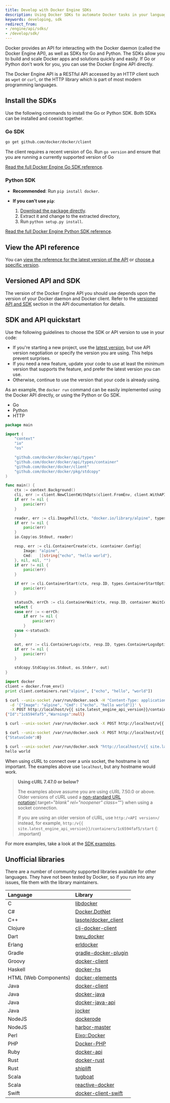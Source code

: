 ```yaml
---
title: Develop with Docker Engine SDKs
description: Using Docker SDKs to automate Docker tasks in your language of choice
keywords: developing, sdk
redirect_from:
- /engine/api/sdks/
- /develop/sdk/
---
```


Docker provides an API for interacting with the Docker daemon (called the Docker
Engine API), as well as SDKs for Go and Python. The SDKs allow you to build and
scale Docker apps and solutions quickly and easily. If Go or Python don't work
for you, you can use the Docker Engine API directly.

The Docker Engine API is a RESTful API accessed by an HTTP client such as `wget` or
`curl`, or the HTTP library which is part of most modern programming languages.

## Install the SDKs

Use the following commands to install the Go or Python SDK. Both SDKs can be
installed and coexist together.

### Go SDK

```bash
go get github.com/docker/docker/client
```

The client requires a recent version of Go. Run `go version` and ensure that you 
are running a currently supported version of Go


[Read the full Docker Engine Go SDK reference](https://godoc.org/github.com/docker/docker/client).

### Python SDK

- **Recommended**: Run `pip install docker`.

- **If you can't use `pip`**:

  1.  [Download the package directly](https://pypi.python.org/pypi/docker/).
  2.  Extract it and change to the extracted directory,
  3.  Run `python setup.py install`.

[Read the full Docker Engine Python SDK reference](https://docker-py.readthedocs.io/).

## View the API reference

You can
[view the reference for the latest version of the API](/engine/api/latest/)
or [choose a specific version](/engine/api/version-history/).

## Versioned API and SDK

The version of the Docker Engine API you should use depends upon the version of
your Docker daemon and Docker client. Refer to the [versioned API and SDK](/engine/api/#versioned-api-and-sdk)
section in the API documentation for details.

## SDK and API quickstart

Use the following guidelines to choose the SDK or API version to use in your
code:

- If you're starting a new project, use the [latest version](/engine/api/latest/),
  but use API version negotiation or specify the version you are using. This
  helps prevent surprises.
- If you need a new feature, update your code to use at least the minimum version
  that supports the feature, and prefer the latest version you can use.
- Otherwise, continue to use the version that your code is already using.

As an example, the `docker run` command can be easily implemented using the
Docker API directly, or using the Python or Go SDK.

<ul class="nav nav-tabs">
  <li class="active"><a data-toggle="tab" data-target="#go">Go</a></li>
  <li><a data-toggle="tab" data-target="#python">Python</a></li>
  <li><a data-toggle="tab" data-target="#curl">HTTP</a></li>
</ul>
<div class="tab-content">

  <div id="go" class="tab-pane fade in active" markdown="1">

```go
package main

import (
	"context"
	"io"
	"os"

	"github.com/docker/docker/api/types"
	"github.com/docker/docker/api/types/container"
	"github.com/docker/docker/client"
	"github.com/docker/docker/pkg/stdcopy"
)

func main() {
    ctx := context.Background()
    cli, err := client.NewClientWithOpts(client.FromEnv, client.WithAPIVersionNegotiation())
    if err != nil {
        panic(err)
    }

    reader, err := cli.ImagePull(ctx, "docker.io/library/alpine", types.ImagePullOptions{})
    if err != nil {
        panic(err)
    }
    io.Copy(os.Stdout, reader)

    resp, err := cli.ContainerCreate(ctx, &container.Config{
        Image: "alpine",
        Cmd:   []string{"echo", "hello world"},
    }, nil, nil, "")
    if err != nil {
        panic(err)
    }

    if err := cli.ContainerStart(ctx, resp.ID, types.ContainerStartOptions{}); err != nil {
        panic(err)
    }

    statusCh, errCh := cli.ContainerWait(ctx, resp.ID, container.WaitConditionNotRunning)
    select {
    case err := <-errCh:
        if err != nil {
            panic(err)
        }
    case <-statusCh:
    }

    out, err := cli.ContainerLogs(ctx, resp.ID, types.ContainerLogsOptions{ShowStdout: true})
    if err != nil {
        panic(err)
    }

    stdcopy.StdCopy(os.Stdout, os.Stderr, out)
}
```

  </div>
  <div id="python" class="tab-pane fade" markdown="1">

```python
import docker
client = docker.from_env()
print client.containers.run("alpine", ["echo", "hello", "world"])
```

  </div>
  <div id="curl" class="tab-pane fade" markdown="1">

```bash
$ curl --unix-socket /var/run/docker.sock -H "Content-Type: application/json" \
  -d '{"Image": "alpine", "Cmd": ["echo", "hello world"]}' \
  -X POST http://localhost/v{{ site.latest_engine_api_version}}/containers/create
{"Id":"1c6594faf5","Warnings":null}

$ curl --unix-socket /var/run/docker.sock -X POST http://localhost/v{{ site.latest_engine_api_version}}/containers/1c6594faf5/start

$ curl --unix-socket /var/run/docker.sock -X POST http://localhost/v{{ site.latest_engine_api_version}}/containers/1c6594faf5/wait
{"StatusCode":0}

$ curl --unix-socket /var/run/docker.sock "http://localhost/v{{ site.latest_engine_api_version}}/containers/1c6594faf5/logs?stdout=1"
hello world
```

When using cURL to connect over a unix socket, the hostname is not important. The
examples above use `localhost`, but any hostname would work.

> **Using cURL 7.47.0 or below?**
>
> The examples above assume you are using cURL 7.50.0 or above. Older versions of
> cURL used a [non-standard URL notation](https://github.com/moby/moby/issues/17960){:target="_blank" rel="noopener" class="_"}
> when using a socket connection.
> 
> If you are using an older version of cURL, use `http:/<API version>/` instead,
> for example, `http:/v{{ site.latest_engine_api_version}}/containers/1c6594faf5/start`
{: .important}

  </div>
</div>

For more examples, take a look at the [SDK examples](examples.md).

## Unofficial libraries

There are a number of community supported libraries available for other
languages. They have not been tested by Docker, so if you run into any issues,
file them with the library maintainers.

| Language              | Library                                                                     |
|:----------------------|:----------------------------------------------------------------------------|
| C                     | [libdocker](https://github.com/danielsuo/libdocker)                         |
| C#                    | [Docker.DotNet](https://github.com/ahmetalpbalkan/Docker.DotNet)            |
| C++                   | [lasote/docker_client](https://github.com/lasote/docker_client)             |
| Clojure               | [clj-docker-client](https://github.com/into-docker/clj-docker-client)       |
| Dart                  | [bwu_docker](https://github.com/bwu-dart/bwu_docker)                        |
| Erlang                | [erldocker](https://github.com/proger/erldocker)                            |
| Gradle                | [gradle-docker-plugin](https://github.com/gesellix/gradle-docker-plugin)    |
| Groovy                | [docker-client](https://github.com/gesellix/docker-client)                  |
| Haskell               | [docker-hs](https://github.com/denibertovic/docker-hs)                      |
| HTML (Web Components) | [docker-elements](https://github.com/kapalhq/docker-elements)               |
| Java                  | [docker-client](https://github.com/spotify/docker-client)                   |
| Java                  | [docker-java](https://github.com/docker-java/docker-java)                   |
| Java                  | [docker-java-api](https://github.com/amihaiemil/docker-java-api)            |
| Java                  | [jocker](https://github.com/ndeloof/jocker)                                 |
| NodeJS                | [dockerode](https://github.com/apocas/dockerode)                            |
| NodeJS                | [harbor-master](https://github.com/arhea/harbor-master)                     |
| Perl                  | [Eixo::Docker](https://github.com/alambike/eixo-docker)                     |
| PHP                   | [Docker-PHP](https://github.com/docker-php/docker-php)                      |
| Ruby                  | [docker-api](https://github.com/swipely/docker-api)                         |
| Rust                  | [docker-rust](https://github.com/abh1nav/docker-rust)                       |
| Rust                  | [shiplift](https://github.com/softprops/shiplift)                           |
| Scala                 | [tugboat](https://github.com/softprops/tugboat)                             |
| Scala                 | [reactive-docker](https://github.com/almoehi/reactive-docker)               |
| Swift                 | [docker-client-swift](https://github.com/valeriomazzeo/docker-client-swift) |

